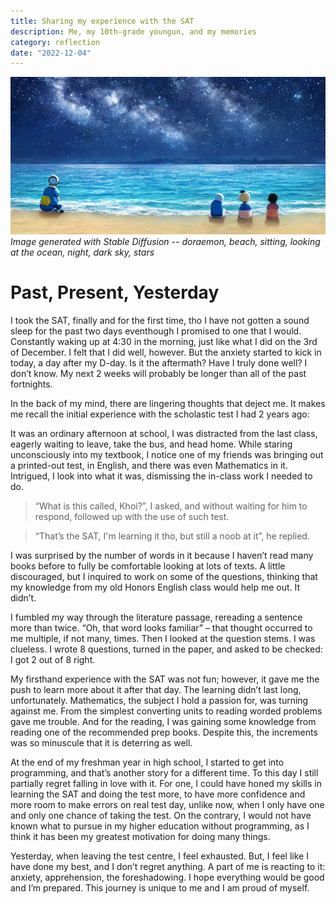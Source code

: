 ```yaml
---
title: Sharing my experience with the SAT
description: Me, my 10th-grade youngun, and my memories
category: reflection
date: "2022-12-04"
---
```


<p>
    <img src="./cover.png"/>
    <em classname="img-caption">Image generated with Stable Diffusion -- doraemon, beach, sitting, looking at the ocean, night, dark sky, stars</em>
</p>

# Past, Present, Yesterday

I took the SAT, finally and for the first time, tho I have not gotten a sound sleep for the past two days eventhough I promised to one that I would. Constantly waking up at 4:30 in the morning, just like what I did on the 3rd of December. I felt that I did well, however. But the anxiety started to kick in today, a day after my D-day. Is it the aftermath? Have I truly done well? I don’t know. My next 2 weeks will probably be longer than all of the past fortnights.

In the back of my mind, there are lingering thoughts that deject me. It makes me recall the initial experience with the scholastic test I had 2 years ago:

It was an ordinary afternoon at school, I was distracted from the last class, eagerly waiting to leave, take the bus, and head home. While staring unconsciously into my textbook, I notice one of my friends was bringing out a printed-out test, in English, and there was even Mathematics in it. Intrigued, I look into what it was, dismissing the in-class work I needed to do.

><span classname="reader">“What is this called, Khoi?”, I asked, and without waiting for him to respond, followed up with the use of such test.</span>

><span classname="author">“That’s the SAT, I'm learning it tho, but still a noob at it”, he replied.</span>

I was surprised by the number of words in it because I haven’t read many books before to fully be comfortable looking at lots of texts. A little discouraged, but I inquired to work on some of the questions, thinking that my knowledge from my old Honors English class would help me out. It didn’t.

I fumbled my way through the literature passage, rereading a sentence more than twice. “Oh, that word looks familiar” – that thought occurred to me multiple, if not many, times. Then I looked at the question stems. I was clueless. I wrote 8 questions, turned in the paper, and asked to be checked: I got 2 out of 8 right.

My firsthand experience with the SAT was not fun; however, it gave me the push to learn more about it after that day. The learning didn’t last long, unfortunately. Mathematics, the subject I hold a passion for, was turning against me. From the simplest converting units to reading worded problems gave me trouble. And for the reading, I was gaining some knowledge from reading one of the recommended prep books. Despite this, the increments was so minuscule that it is deterring as well.

At the end of my freshman year in high school, I started to get into programming, and that’s another story for a different time. To this day I still partially regret falling in love with it. For one, I could have honed my skills in learning the SAT and doing the test more, to have more confidence and more room to make errors on real test day, unlike now, when I only have one and only one chance of taking the test. On the contrary, I would not have known what to pursue in my higher education without programming, as I think it has been my greatest motivation for doing many things.

Yesterday, when leaving the test centre, I feel exhausted. But, I feel like I have done my best, and I don’t regret anything. A part of me is reacting to it: anxiety, apprehension, the foreshadowing. I hope everything would be good and I’m prepared. This journey is unique to me and I am proud of myself.
